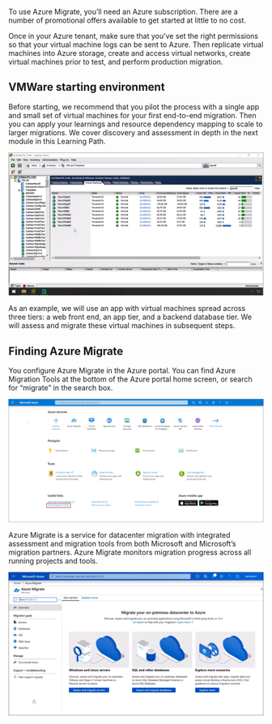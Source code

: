 To use Azure Migrate, you’ll need an Azure subscription. There are a number of promotional offers available to get started at little to no cost.

Once in your Azure tenant, make sure that you’ve set the right permissions so that your virtual machine logs can be sent to Azure. Then replicate virtual machines into Azure storage, create and access virtual networks, create virtual machines prior to test, and perform production migration.

## VMWare starting environment

Before starting, we recommend that you pilot the process with a single app and small set of virtual machines for your first end-to-end migration. Then you can apply your learnings and resource dependency mapping to scale to larger migrations. We cover discovery and assessment in depth in the next module in this Learning Path.

![VMWare starting environment](../media/vmware-starting-environment.png)

As an example, we will use an app with virtual machines spread across three tiers: a web front end, an app tier, and a backend database tier. We will assess and migrate these virtual machines in subsequent steps.

## Finding Azure Migrate

You configure Azure Migrate in the Azure portal. You can find Azure Migration Tools at the bottom of the Azure portal home screen, or search for “migrate” in the search box.

![Azure migration tools](../media/migrate-azure-tools.png)

Azure Migrate is a service for datacenter migration with integrated assessment and migration tools from both Microsoft and Microsoft’s migration partners. Azure Migrate monitors migration progress across all running projects and tools.

![Start screen](../media/start-screen.png)
